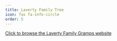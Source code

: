```yaml
---
title: Laverty Family Tree
icon: fas fa-info-circle
order: 5
---
```



[Click to browse the Laverty Family Gramps website](/laverty-family-tree)